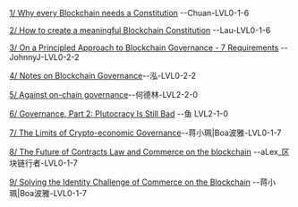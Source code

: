 [1/ Why every Blockchain needs a Constitution](https://steemit.com/blockchain/@dan/why-every-blockchain-needs-a-constitution) --Chuan-LVL0-1-6

[2/ How to create a meaningful Blockchain Constitution](https://steemit.com/eos/@dantheman/how-to-create-a-meaningful-blockchain-constitution) --Lau-LVL0-1-6

[3/ On a Principled Approach to Blockchain Governance - 7 Requirements](https://steemit.com/eos/@iang/on-a-principled-approach-to-blockchain-governance-7-requirements) --JohnnyJ-LVL0-2-2

[4/ Notes on Blockchain Governance](https://vitalik.ca/general/2017/12/17/voting.html)--泓-LVL0-2-2

[5/ Against on-chain governance](https://medium.com/@Vlad_Zamfir/against-on-chain-governance-a4ceacd040ca)--何德林-LVL2-2-0

[6/ Governance, Part 2: Plutocracy Is Still Bad](https://vitalik.ca/general/2018/03/28/plutocracy.html)
--鱼 LVL2-1-0

[7/ The Limits of Crypto-economic Governance](https://medium.com/@bytemaster/the-limits-of-crypto-economic-governance-9362b8d1d5aa)--蒋小珮|Boa波雅-LVL0-1-7

[8/ The Future of Contracts Law and Commerce on the blockchain](https://www.youtube.com/watch?v=cmWcWLKIHpY) --aLex_区块链行者-LVL0-1-7

[9/ Solving the Identity Challenge of Commerce on the Blockchain](https://www.youtube.com/watch?v=ZYIBfRi8UIg) --蒋小珮|Boa波雅-LVL0-1-7
